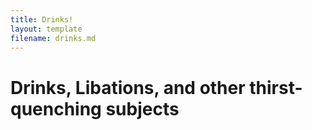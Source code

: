 ```yaml
---
title: Drinks!
layout: template
filename: drinks.md
---
```


# Drinks, Libations, and other thirst-quenching subjects
